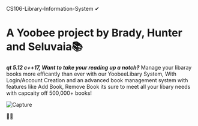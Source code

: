 CS106-Library-Information-System ✔
# A Yoobee project by Brady, Hunter and Seluvaia📚

***qt 5.12 c++17, Want to take your reading up a notch?*** Manage your libaray books more efficantly than ever with our YoobeeLibary System, With Login/Account Creation and an advanced book management system with features like Add Book, Remove Book its sure to meet all your libary needs with capcaity off 500,000+ books!

![Capture](https://user-images.githubusercontent.com/62681404/218251340-ffdb976b-58b2-4dfe-a91b-2063f5633f16.JPG)

📖📖
